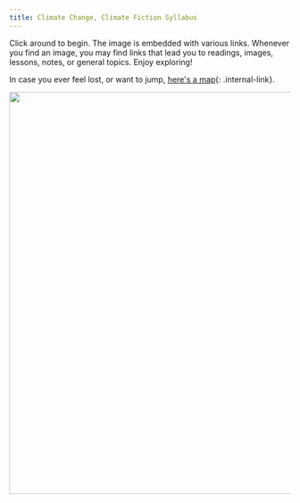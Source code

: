 ```yaml
---
title: Climate Change, Climate Fiction Syllabus
---
```


Click around to begin. The image is embedded with various links. Whenever you find an image, you may find links that lead you to readings, images, lessons, notes, or general topics. Enjoy exploring!

In case you ever feel lost, or want to jump, [here's a map](/rda/cccf_map){: .internal-link}.

<img src="https://elizabethcase.net/rda/tetons_stream_veg.jpg" width="960" height="720" usemap="#syl1">

<map name="syl1">
  <area shape="poly" 
    coords="362,339, 451,366, 591,431, 959,465, 959,718, 489,718, 505,535, 446,462, 398,458" 
    alt="Hydrologic Cycle" 
    href="https://elizabethcase.net/rda/cccf-hydrology">
  <area shape="poly" 
    coords="0,0, 310,33, 329,304, 359,383, 296,439, 181,446, 204,312, 0,294" 
    alt="Geologic Cycle" 
    href="https://elizabethcase.net/rda/cccf-geology.md">
  <area shape="poly" 
    coords="0,310, 200,321, 174,455, 355,450, 407,552, 483,571, 424,670, 476,719" 
    alt="Welcome to the Greenhouse" 
    href="https://elizabethcase.net/rda/cccf-greenhouse">
</map> 

<script type="text/javascript" src="../../_plugins/imagemapresizer.js"></script>